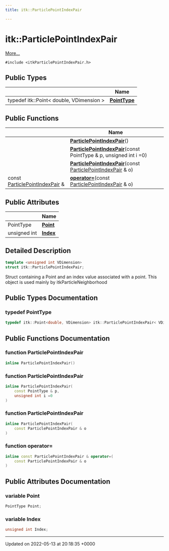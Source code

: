 ```yaml
---
title: itk::ParticlePointIndexPair

---
```


# itk::ParticlePointIndexPair



 [More...](#detailed-description)


`#include <itkParticlePointIndexPair.h>`

## Public Types

|                | Name           |
| -------------- | -------------- |
| typedef itk::Point< double, VDimension > | **[PointType](../Classes/structitk_1_1ParticlePointIndexPair.md#typedef-pointtype)**  |

## Public Functions

|                | Name           |
| -------------- | -------------- |
| | **[ParticlePointIndexPair](../Classes/structitk_1_1ParticlePointIndexPair.md#function-particlepointindexpair)**() |
| | **[ParticlePointIndexPair](../Classes/structitk_1_1ParticlePointIndexPair.md#function-particlepointindexpair)**(const PointType & p, unsigned int i =0) |
| | **[ParticlePointIndexPair](../Classes/structitk_1_1ParticlePointIndexPair.md#function-particlepointindexpair)**(const [ParticlePointIndexPair](../Classes/structitk_1_1ParticlePointIndexPair.md) & o) |
| const [ParticlePointIndexPair](../Classes/structitk_1_1ParticlePointIndexPair.md) & | **[operator=](../Classes/structitk_1_1ParticlePointIndexPair.md#function-operator=)**(const [ParticlePointIndexPair](../Classes/structitk_1_1ParticlePointIndexPair.md) & o) |

## Public Attributes

|                | Name           |
| -------------- | -------------- |
| PointType | **[Point](../Classes/structitk_1_1ParticlePointIndexPair.md#variable-point)**  |
| unsigned int | **[Index](../Classes/structitk_1_1ParticlePointIndexPair.md#variable-index)**  |

## Detailed Description

```cpp
template <unsigned int VDimension>
struct itk::ParticlePointIndexPair;
```


Struct containing a Point and an index value associated with a point. This object is used mainly by itkParticleNeighborhood 

## Public Types Documentation

### typedef PointType

```cpp
typedef itk::Point<double, VDimension> itk::ParticlePointIndexPair< VDimension >::PointType;
```


## Public Functions Documentation

### function ParticlePointIndexPair

```cpp
inline ParticlePointIndexPair()
```


### function ParticlePointIndexPair

```cpp
inline ParticlePointIndexPair(
    const PointType & p,
    unsigned int i =0
)
```


### function ParticlePointIndexPair

```cpp
inline ParticlePointIndexPair(
    const ParticlePointIndexPair & o
)
```


### function operator=

```cpp
inline const ParticlePointIndexPair & operator=(
    const ParticlePointIndexPair & o
)
```


## Public Attributes Documentation

### variable Point

```cpp
PointType Point;
```


### variable Index

```cpp
unsigned int Index;
```


-------------------------------

Updated on 2022-05-13 at 20:18:35 +0000